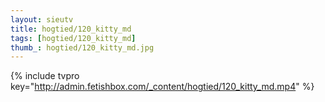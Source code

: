 ```yaml
--- 
layout: sieutv
title: hogtied/120_kitty_md
tags: [hogtied/120_kitty_md]
thumb_: hogtied/120_kitty_md.jpg
---
```

{% include tvpro key="http://admin.fetishbox.com/_content/hogtied/120_kitty_md.mp4" %} 
